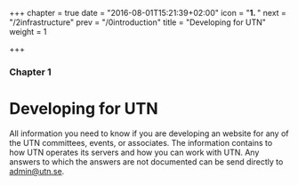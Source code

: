+++
chapter = true
date = "2016-08-01T15:21:39+02:00"
icon = "<b>1. </b>"
next = "/2infrastructure"
prev = "/0introduction"
title = "Developing for UTN"
weight = 1

+++

### Chapter 1

# Developing for UTN

All information you need to know if you are developing an website for any of the
UTN committees, events, or associates. The information contains to how UTN
operates its servers and how you can work with UTN. Any answers to which the
answers are not documented can be send directly to
[admin@utn.se](mailto:admin@utn.se).
